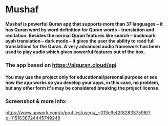 # Mushaf

#### Mushaf is powerful Quran app that supports more than 37 languages –   it has Quran word by word deﬁnition for Quran words –  translation and recitation. Besides the normal Quran features like search –   bookmark ayah translation –   dark mode –   it gives the user the ability to read full translations for the Quran. A very advanced audio framework has been used to play audio which gives powerful features out of the box.

### The app based on https://alquran.cloud/api

#### You may use the project only for educational/personal purpose or see how the app works so you develop your apps, in this case, no problem, but any other form it's may be considered breaking the project license.

### Screenshot & more info:
https://www.upwork.com/o/profiles/users/_~013e9ef2f828337596/?p=1151638724445749248
